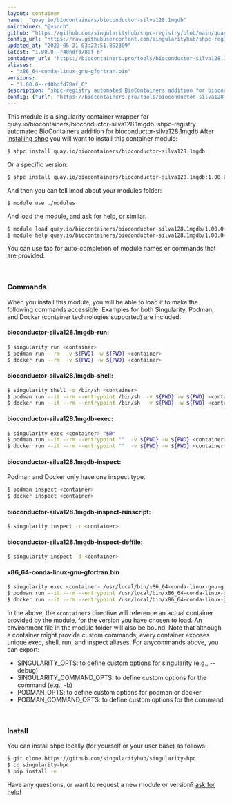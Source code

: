 ```yaml
---
layout: container
name:  "quay.io/biocontainers/bioconductor-silva128.1mgdb"
maintainer: "@vsoch"
github: "https://github.com/singularityhub/shpc-registry/blob/main/quay.io/biocontainers/bioconductor-silva128.1mgdb/container.yaml"
config_url: "https://raw.githubusercontent.com/singularityhub/shpc-registry/main/quay.io/biocontainers/bioconductor-silva128.1mgdb/container.yaml"
updated_at: "2023-05-21 03:22:51.892309"
latest: "1.00.0--r40hdfd78af_6"
container_url: "https://biocontainers.pro/tools/bioconductor-silva128.1mgdb"
aliases:
 - "x86_64-conda-linux-gnu-gfortran.bin"
versions:
 - "1.00.0--r40hdfd78af_6"
description: "shpc-registry automated BioContainers addition for bioconductor-silva128.1mgdb"
config: {"url": "https://biocontainers.pro/tools/bioconductor-silva128.1mgdb", "maintainer": "@vsoch", "description": "shpc-registry automated BioContainers addition for bioconductor-silva128.1mgdb", "latest": {"1.00.0--r40hdfd78af_6": "sha256:93572907e9d9336ad29513f3f6ad2e76bcb4ceafb1e7e5257990c0220d51b631"}, "tags": {"1.00.0--r40hdfd78af_6": "sha256:93572907e9d9336ad29513f3f6ad2e76bcb4ceafb1e7e5257990c0220d51b631"}, "docker": "quay.io/biocontainers/bioconductor-silva128.1mgdb", "aliases": {"x86_64-conda-linux-gnu-gfortran.bin": "/usr/local/bin/x86_64-conda-linux-gnu-gfortran.bin"}}
---
```


This module is a singularity container wrapper for quay.io/biocontainers/bioconductor-silva128.1mgdb.
shpc-registry automated BioContainers addition for bioconductor-silva128.1mgdb
After [installing shpc](#install) you will want to install this container module:


```bash
$ shpc install quay.io/biocontainers/bioconductor-silva128.1mgdb
```

Or a specific version:

```bash
$ shpc install quay.io/biocontainers/bioconductor-silva128.1mgdb:1.00.0--r40hdfd78af_6
```

And then you can tell lmod about your modules folder:

```bash
$ module use ./modules
```

And load the module, and ask for help, or similar.

```bash
$ module load quay.io/biocontainers/bioconductor-silva128.1mgdb/1.00.0--r40hdfd78af_6
$ module help quay.io/biocontainers/bioconductor-silva128.1mgdb/1.00.0--r40hdfd78af_6
```

You can use tab for auto-completion of module names or commands that are provided.

<br>

### Commands

When you install this module, you will be able to load it to make the following commands accessible.
Examples for both Singularity, Podman, and Docker (container technologies supported) are included.

#### bioconductor-silva128.1mgdb-run:

```bash
$ singularity run <container>
$ podman run --rm  -v ${PWD} -w ${PWD} <container>
$ docker run --rm  -v ${PWD} -w ${PWD} <container>
```

#### bioconductor-silva128.1mgdb-shell:

```bash
$ singularity shell -s /bin/sh <container>
$ podman run --it --rm --entrypoint /bin/sh  -v ${PWD} -w ${PWD} <container>
$ docker run --it --rm --entrypoint /bin/sh  -v ${PWD} -w ${PWD} <container>
```

#### bioconductor-silva128.1mgdb-exec:

```bash
$ singularity exec <container> "$@"
$ podman run --it --rm --entrypoint ""  -v ${PWD} -w ${PWD} <container> "$@"
$ docker run --it --rm --entrypoint ""  -v ${PWD} -w ${PWD} <container> "$@"
```

#### bioconductor-silva128.1mgdb-inspect:

Podman and Docker only have one inspect type.

```bash
$ podman inspect <container>
$ docker inspect <container>
```

#### bioconductor-silva128.1mgdb-inspect-runscript:

```bash
$ singularity inspect -r <container>
```

#### bioconductor-silva128.1mgdb-inspect-deffile:

```bash
$ singularity inspect -d <container>
```


#### x86_64-conda-linux-gnu-gfortran.bin

```bash
$ singularity exec <container> /usr/local/bin/x86_64-conda-linux-gnu-gfortran.bin
$ podman run --it --rm --entrypoint /usr/local/bin/x86_64-conda-linux-gnu-gfortran.bin   -v ${PWD} -w ${PWD} <container> -c " $@"
$ docker run --it --rm --entrypoint /usr/local/bin/x86_64-conda-linux-gnu-gfortran.bin   -v ${PWD} -w ${PWD} <container> -c " $@"
```



In the above, the `<container>` directive will reference an actual container provided
by the module, for the version you have chosen to load. An environment file in the
module folder will also be bound. Note that although a container
might provide custom commands, every container exposes unique exec, shell, run, and
inspect aliases. For anycommands above, you can export:

 - SINGULARITY_OPTS: to define custom options for singularity (e.g., --debug)
 - SINGULARITY_COMMAND_OPTS: to define custom options for the command (e.g., -b)
 - PODMAN_OPTS: to define custom options for podman or docker
 - PODMAN_COMMAND_OPTS: to define custom options for the command

<br>

### Install

You can install shpc locally (for yourself or your user base) as follows:

```bash
$ git clone https://github.com/singularityhub/singularity-hpc
$ cd singularity-hpc
$ pip install -e .
```

Have any questions, or want to request a new module or version? [ask for help!](https://github.com/singularityhub/singularity-hpc/issues)